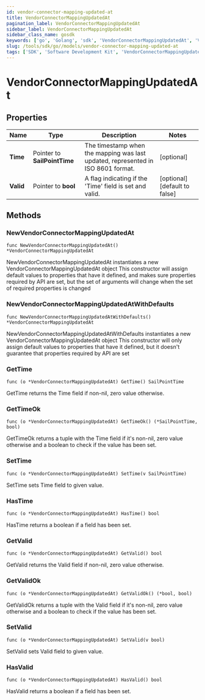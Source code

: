 ```yaml
---
id: vendor-connector-mapping-updated-at
title: VendorConnectorMappingUpdatedAt
pagination_label: VendorConnectorMappingUpdatedAt
sidebar_label: VendorConnectorMappingUpdatedAt
sidebar_class_name: gosdk
keywords: ['go', 'Golang', 'sdk', 'VendorConnectorMappingUpdatedAt', 'VendorConnectorMappingUpdatedAt'] 
slug: /tools/sdk/go//models/vendor-connector-mapping-updated-at
tags: ['SDK', 'Software Development Kit', 'VendorConnectorMappingUpdatedAt', 'VendorConnectorMappingUpdatedAt']
---
```


# VendorConnectorMappingUpdatedAt

## Properties

Name | Type | Description | Notes
------------ | ------------- | ------------- | -------------
**Time** | Pointer to **SailPointTime** | The timestamp when the mapping was last updated, represented in ISO 8601 format. | [optional] 
**Valid** | Pointer to **bool** | A flag indicating if the 'Time' field is set and valid. | [optional] [default to false]

## Methods

### NewVendorConnectorMappingUpdatedAt

`func NewVendorConnectorMappingUpdatedAt() *VendorConnectorMappingUpdatedAt`

NewVendorConnectorMappingUpdatedAt instantiates a new VendorConnectorMappingUpdatedAt object
This constructor will assign default values to properties that have it defined,
and makes sure properties required by API are set, but the set of arguments
will change when the set of required properties is changed

### NewVendorConnectorMappingUpdatedAtWithDefaults

`func NewVendorConnectorMappingUpdatedAtWithDefaults() *VendorConnectorMappingUpdatedAt`

NewVendorConnectorMappingUpdatedAtWithDefaults instantiates a new VendorConnectorMappingUpdatedAt object
This constructor will only assign default values to properties that have it defined,
but it doesn't guarantee that properties required by API are set

### GetTime

`func (o *VendorConnectorMappingUpdatedAt) GetTime() SailPointTime`

GetTime returns the Time field if non-nil, zero value otherwise.

### GetTimeOk

`func (o *VendorConnectorMappingUpdatedAt) GetTimeOk() (*SailPointTime, bool)`

GetTimeOk returns a tuple with the Time field if it's non-nil, zero value otherwise
and a boolean to check if the value has been set.

### SetTime

`func (o *VendorConnectorMappingUpdatedAt) SetTime(v SailPointTime)`

SetTime sets Time field to given value.

### HasTime

`func (o *VendorConnectorMappingUpdatedAt) HasTime() bool`

HasTime returns a boolean if a field has been set.

### GetValid

`func (o *VendorConnectorMappingUpdatedAt) GetValid() bool`

GetValid returns the Valid field if non-nil, zero value otherwise.

### GetValidOk

`func (o *VendorConnectorMappingUpdatedAt) GetValidOk() (*bool, bool)`

GetValidOk returns a tuple with the Valid field if it's non-nil, zero value otherwise
and a boolean to check if the value has been set.

### SetValid

`func (o *VendorConnectorMappingUpdatedAt) SetValid(v bool)`

SetValid sets Valid field to given value.

### HasValid

`func (o *VendorConnectorMappingUpdatedAt) HasValid() bool`

HasValid returns a boolean if a field has been set.



